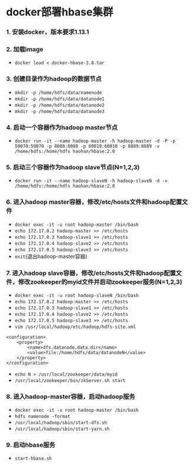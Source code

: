 # docker部署hbase集群

### 1. 安装docker，版本要求1.13.1  
 
### 2. 加载image  
* `docker load < docker-hbase-3.0.tar`  

### 3. 创建目录作为hadoop的数据节点
* `mkdir -p /home/hdfs/data/namenode`  
* `mkdir -p /home/hdfs/data/datanode1`  
* `mkdir -p /home/hdfs/data/datanode2`  
* `mkdir -p /home/hdfs/data/datanode3`

### 4. 启动一个容器作为hadoop master节点  
* `docker run -it --name hadoop-master -h hadoop-master -d -P -p 50070:50070 -p 8088:8088 -p 60010:60010 -p 8889:8889 -v /home/hdfs:/home/hdfs haohan/hbase:2.0`

### 5. 启动三个容器作为hadoop slave节点(N=1,2,3)  
* `docker run -it --name hadoop-slaveN -h hadoop-slaveN -d -v /home/hdfs:/home/hdfs haohan/hbase:2.0`  

### 6. 进入hadoop master容器，修改/etc/hosts文件和hadoop配置文件  
* `docker exec -it -u root hadoop-master /bin/bash`
* `echo 172.17.0.2 hadoop-master >> /etc/hosts`  
* `echo 172.17.0.3 hadoop-slave1 >> /etc/hosts`  
* `echo 172.17.0.4 hadoop-slave2 >> /etc/hosts`  
* `echo 172.17.0.5 hadoop-slave3 >> /etc/hosts`    
* `exit`(退出hadoop-master容器)

### 7. 进入hadoop slave容器，修改/etc/hosts文件和hadoop配置文件，修改zookeeper的myid文件并启动zookeeper服务(N=1,2,3)
* `docker exec -it -u root hadoop-slaveN /bin/bash`  
* `echo 172.17.0.2 hadoop-master >> /etc/hosts`  
* `echo 172.17.0.3 hadoop-slave1 >> /etc/hosts`  
* `echo 172.17.0.4 hadoop-slave2 >> /etc/hosts`  
* `echo 172.17.0.5 hadoop-slave3 >> /etc/hosts`    
* `vim /usr/local/hadoop/etc/hadoop/hdfs-site.xml` 
```
<configuration>   
    <property>  
        <name>dfs.datanode.data.dir</name>  
        <value>file:/home/hdfs/data/datanodeN</value>  
    </property>   
</configuration> 
```

* `echo N > /usr/local/zookeeper/data/myid`  
* `/usr/local/zookeeper/bin/zkServer.sh start`


### 8. 进入hadoop-master容器，启动hadoop服务  
* `docker exec -it -u root hadoop-master /bin/bash`
* `hdfs namenode -format`  
* `/usr/local/hadoop/sbin/start-dfs.sh`  
* `/usr/local/hadoop/sbin/start-yarn.sh` 

### 9. 启动hbase服务
* `start-hbase.sh`   
